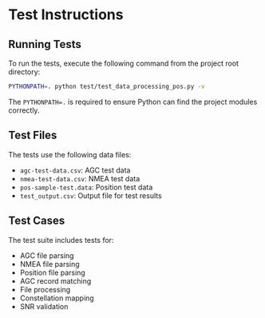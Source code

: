 # Test Instructions

## Running Tests

To run the tests, execute the following command from the project root directory:

```bash
PYTHONPATH=. python test/test_data_processing_pos.py -v
```

The `PYTHONPATH=.` is required to ensure Python can find the project modules correctly.

## Test Files

The tests use the following data files:
- `agc-test-data.csv`: AGC test data
- `nmea-test-data.csv`: NMEA test data
- `pos-sample-test.data`: Position test data
- `test_output.csv`: Output file for test results

## Test Cases

The test suite includes tests for:
- AGC file parsing
- NMEA file parsing
- Position file parsing
- AGC record matching
- File processing
- Constellation mapping
- SNR validation
